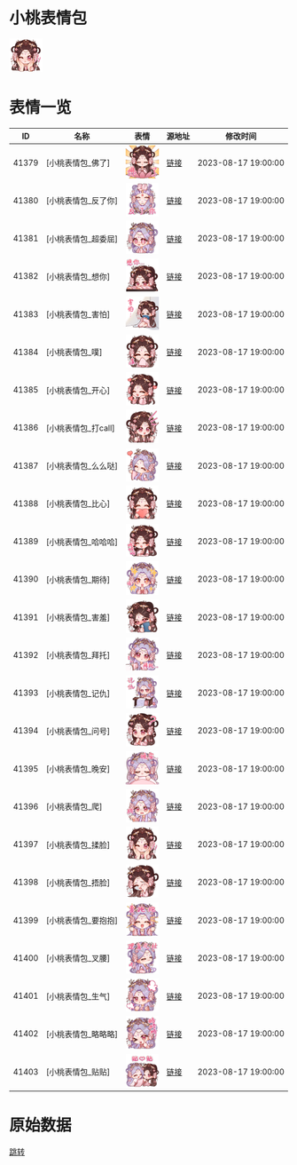 # 小桃表情包

<img src="./cover.png" height="60" alt="cover" />

# 表情一览

|ID|名称|表情|源地址|修改时间|
|----|----|----|----|----|
|41379|[小桃表情包_佛了]|<img src="./pic/041379_%5B小桃表情包_佛了%5D.png" height="60" alt="佛了"/>|[链接](https://i0.hdslb.com/bfs/garb/c30441999ba7993f9250dcfdd4991e73a776c724.png)|2023-08-17 19:00:00|
|41380|[小桃表情包_反了你]|<img src="./pic/041380_%5B小桃表情包_反了你%5D.png" height="60" alt="反了你"/>|[链接](https://i0.hdslb.com/bfs/garb/0ac56ea40d006d8f4e38448d07693c48eef434c1.png)|2023-08-17 19:00:00|
|41381|[小桃表情包_超委屈]|<img src="./pic/041381_%5B小桃表情包_超委屈%5D.png" height="60" alt="超委屈"/>|[链接](https://i0.hdslb.com/bfs/garb/2bb6673e480eb968fef15a10e7ea2ec3cce8c611.png)|2023-08-17 19:00:00|
|41382|[小桃表情包_想你]|<img src="./pic/041382_%5B小桃表情包_想你%5D.png" height="60" alt="想你"/>|[链接](https://i0.hdslb.com/bfs/garb/b62114e9921706c4af3587b28732827f1b21900e.png)|2023-08-17 19:00:00|
|41383|[小桃表情包_害怕]|<img src="./pic/041383_%5B小桃表情包_害怕%5D.png" height="60" alt="害怕"/>|[链接](https://i0.hdslb.com/bfs/garb/489d66a751671013ea75a951a8399948745a82ca.png)|2023-08-17 19:00:00|
|41384|[小桃表情包_噗]|<img src="./pic/041384_%5B小桃表情包_噗%5D.png" height="60" alt="噗"/>|[链接](https://i0.hdslb.com/bfs/garb/b4f3cdbae74a0456184e0d7b22b34239f86b11be.png)|2023-08-17 19:00:00|
|41385|[小桃表情包_开心]|<img src="./pic/041385_%5B小桃表情包_开心%5D.png" height="60" alt="开心"/>|[链接](https://i0.hdslb.com/bfs/garb/e64a35e12738d8195238f83c5d9943e36fa8f3f5.png)|2023-08-17 19:00:00|
|41386|[小桃表情包_打call]|<img src="./pic/041386_%5B小桃表情包_打call%5D.png" height="60" alt="打call"/>|[链接](https://i0.hdslb.com/bfs/garb/67978bb9273a61e288c12c54cb6cf15dce24f131.png)|2023-08-17 19:00:00|
|41387|[小桃表情包_么么哒]|<img src="./pic/041387_%5B小桃表情包_么么哒%5D.png" height="60" alt="么么哒"/>|[链接](https://i0.hdslb.com/bfs/garb/f3eddee7ad6ef7f7782a23a9c0a1b301a707c385.png)|2023-08-17 19:00:00|
|41388|[小桃表情包_比心]|<img src="./pic/041388_%5B小桃表情包_比心%5D.png" height="60" alt="比心"/>|[链接](https://i0.hdslb.com/bfs/garb/ffb549930530e3f5d2f646007bce9e1b954e53fa.png)|2023-08-17 19:00:00|
|41389|[小桃表情包_哈哈哈]|<img src="./pic/041389_%5B小桃表情包_哈哈哈%5D.png" height="60" alt="哈哈哈"/>|[链接](https://i0.hdslb.com/bfs/garb/40669d0866a6f075ddcc7e933b3c3f02927d4bb5.png)|2023-08-17 19:00:00|
|41390|[小桃表情包_期待]|<img src="./pic/041390_%5B小桃表情包_期待%5D.png" height="60" alt="期待"/>|[链接](https://i0.hdslb.com/bfs/garb/450aca7909a5519ae88e55a591e9760b0bbdf28d.png)|2023-08-17 19:00:00|
|41391|[小桃表情包_害羞]|<img src="./pic/041391_%5B小桃表情包_害羞%5D.png" height="60" alt="害羞"/>|[链接](https://i0.hdslb.com/bfs/garb/8696e232ef8c5a43ccd5c0a160007ded45261a34.png)|2023-08-17 19:00:00|
|41392|[小桃表情包_拜托]|<img src="./pic/041392_%5B小桃表情包_拜托%5D.png" height="60" alt="拜托"/>|[链接](https://i0.hdslb.com/bfs/garb/d9b5f208ff93168e43cf99994c6dc6a8ca898b38.png)|2023-08-17 19:00:00|
|41393|[小桃表情包_记仇]|<img src="./pic/041393_%5B小桃表情包_记仇%5D.png" height="60" alt="记仇"/>|[链接](https://i0.hdslb.com/bfs/garb/a2d7279ca60557a6784f44cebcca884af71e0384.png)|2023-08-17 19:00:00|
|41394|[小桃表情包_问号]|<img src="./pic/041394_%5B小桃表情包_问号%5D.png" height="60" alt="问号"/>|[链接](https://i0.hdslb.com/bfs/garb/592e571835488bbe0faeb77e7382a6f2cf161607.png)|2023-08-17 19:00:00|
|41395|[小桃表情包_晚安]|<img src="./pic/041395_%5B小桃表情包_晚安%5D.png" height="60" alt="晚安"/>|[链接](https://i0.hdslb.com/bfs/garb/062be2197a3d6c4caea1ca4ed73765003942e1b5.png)|2023-08-17 19:00:00|
|41396|[小桃表情包_爬]|<img src="./pic/041396_%5B小桃表情包_爬%5D.png" height="60" alt="爬"/>|[链接](https://i0.hdslb.com/bfs/garb/0c865d306a3c010600709f5edb0e4f9ecf95104f.png)|2023-08-17 19:00:00|
|41397|[小桃表情包_揉脸]|<img src="./pic/041397_%5B小桃表情包_揉脸%5D.png" height="60" alt="揉脸"/>|[链接](https://i0.hdslb.com/bfs/garb/abf1db26bfd2ba6d47cfc5773ca77c95b588aa8c.png)|2023-08-17 19:00:00|
|41398|[小桃表情包_捂脸]|<img src="./pic/041398_%5B小桃表情包_捂脸%5D.png" height="60" alt="捂脸"/>|[链接](https://i0.hdslb.com/bfs/garb/c8ed8fe59cf9e12e890fe0e4dec20944ebbe04f3.png)|2023-08-17 19:00:00|
|41399|[小桃表情包_要抱抱]|<img src="./pic/041399_%5B小桃表情包_要抱抱%5D.png" height="60" alt="要抱抱"/>|[链接](https://i0.hdslb.com/bfs/garb/345cfe867bf26883adb78a63fbf67a4fce6b0a1e.png)|2023-08-17 19:00:00|
|41400|[小桃表情包_叉腰]|<img src="./pic/041400_%5B小桃表情包_叉腰%5D.png" height="60" alt="叉腰"/>|[链接](https://i0.hdslb.com/bfs/garb/cee045f346da4da77d706951d1678abc8b7a7785.png)|2023-08-17 19:00:00|
|41401|[小桃表情包_生气]|<img src="./pic/041401_%5B小桃表情包_生气%5D.png" height="60" alt="生气"/>|[链接](https://i0.hdslb.com/bfs/garb/8956fe9209daefa19d30c4df46ee319682ba3d11.png)|2023-08-17 19:00:00|
|41402|[小桃表情包_略略略]|<img src="./pic/041402_%5B小桃表情包_略略略%5D.png" height="60" alt="略略略"/>|[链接](https://i0.hdslb.com/bfs/garb/ab5b45e8684ca654a4bc2e0da1baf6dfef41e5db.png)|2023-08-17 19:00:00|
|41403|[小桃表情包_贴贴]|<img src="./pic/041403_%5B小桃表情包_贴贴%5D.png" height="60" alt="贴贴"/>|[链接](https://i0.hdslb.com/bfs/garb/9ab5b5a1b2d46d37cc9c39bbe69bc5348ea23a27.png)|2023-08-17 19:00:00|

# 原始数据

[跳转](./raw.json)

